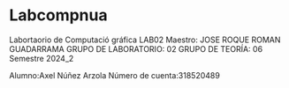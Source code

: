 # Labcompnua
Labortaorio de Computació gráfica LAB02 Maestro: JOSE ROQUE ROMAN GUADARRAMA GRUPO DE LABORATORIO: 02 GRUPO DE TEORÍA: 06 Semestre 2024_2

Alumno:Axel Núñez Arzola Número de cuenta:318520489
